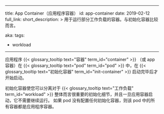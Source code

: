 <!--

---
title: App Container
id: app-container
date: 2019-02-12
full_link:
short_description: >
  A container used to run part of a workload. Compare with init container.

aka:
tags:
- workload
---

-->

---
title: App Container（应用程序容器）
id: app-container
date: 2019-02-12
full_link:
short_description: >
  用于运行部分工作负载的容器。与初始化容器比较而言。

aka:
tags:
- workload
---
<!--
 Application containers (or app containers) are the {{< glossary_tooltip text="containers" term_id="container" >}} in a {{< glossary_tooltip text="pod" term_id="pod" >}} that are started after any {{< glossary_tooltip text="init containers" term_id="init-container" >}} have completed.
-->
  应用程序 {{< glossary_tooltip text="容器" term_id="container" >}} （或 app 容器）在 {{< glossary_tooltip text="pod" term_id="pod" >}} 中，在 {{< glossary_tooltip text="初始化容器" term_id="init-container" >}} 启动完毕后才开始启动。



<!--more-->

<!--
An init container lets you separate initialization details that are important for the overall 
{{< glossary_tooltip text="workload" term_id="workload" >}}, and that don't need to keep running
once the application container has started.
If a pod doesn't have any init containers configured, all the containers in that pod are app containers.
-->

初始化容器使您可以分离对于 {{< glossary_tooltip text="工作负载" term_id="workload" >}} 整体而言很重要的初始化细节，并且一旦应用容器启动，它不需要继续运行。
如果 pod 没有配置任何初始化容器，则该 pod 中的所有容器都是应用程序容器。